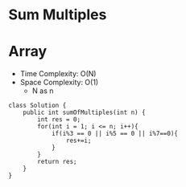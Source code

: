# Sum Multiples
# Array
* Time Complexity: O(N)
* Space Complexity: O(1)
	* N as n
```
class Solution {
    public int sumOfMultiples(int n) {
        int res = 0;
        for(int i = 1; i <= n; i++){
            if(i%3 == 0 || i%5 == 0 || i%7==0){
                res+=i;    
            } 
        }
        return res;
    }
}
```